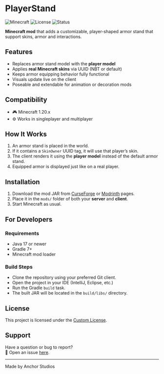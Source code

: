 # PlayerStand

<img src="https://img.shields.io/badge/Platform-Minecraft-blue" alt="Minecraft"> <img src="https://img.shields.io/badge/License-Custom-blue" alt="License"> <img src="https://img.shields.io/badge/Status-Alpha-orange" alt="Status">

**Minecraft mod** that adds a customizable, player-shaped armor stand that support skins, armor and interactions.

## Features

- Replaces armor stand model with the **player model**
- Applies **real Minecraft skins** via UUID (NBT or default)
- Keeps armor equipping behavior fully functional
- Visuals update live on the client
- Poseable and extendable for animation or decoration mods

## Compatibility

- 🎮 Minecraft 1.20.x  
- ⚙️ Works in singleplayer and multiplayer  

## How It Works

1. An armor stand is placed in the world.
2. If it contains a `SkinOwner` UUID tag, it will use that player’s skin.
3. The client renders it using the **player model** instead of the default armor stand.
4. Equipped armor is displayed just like on a real player.

## Installation

1. Download the mod JAR from [CurseForge](https://www.curseforge.com/minecraft/mc-mods/playerstand) or [Modrinth](https://modrinth.com/mod/playerstand) pages.
2. Place it in the `mods/` folder of both your **server** and **client**.
3. Start Minecraft as usual.

## For Developers

### Requirements

- Java 17 or newer
- Gradle 7+
- Minecraft mod loader

### Build Steps

- Clone the repository using your preferred Git client.
- Open the project in your IDE (IntelliJ, Eclipse, etc.)
- Run the Gradle `build` task.
- The built JAR will be located in the `build/libs/` directory.

## License

This project is licensed under the [Custom License](LICENSE).

## Support

Have a question or bug to report?  
🐛 Open an issue [here](https://www.anchorstudios.site/issues).

---

Made by Anchor Studios
